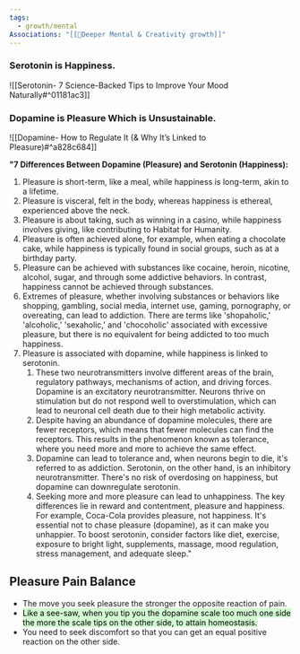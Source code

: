 ```yaml
---
tags:
  - growth/mental
Associations: "[[🥇Deeper Mental & Creativity growth]]"
---
```


### Serotonin is Happiness.
![[Serotonin- 7 Science-Backed Tips to Improve Your Mood Naturally#^01181ac3]]


### Dopamine is Pleasure Which is Unsustainable.
![[Dopamine- How to Regulate It (& Why It’s Linked to Pleasure)#^a828c684]]


**"7 Differences Between Dopamine (Pleasure) and Serotonin (Happiness):**

1. Pleasure is short-term, like a meal, while happiness is long-term, akin to a lifetime.
2. Pleasure is visceral, felt in the body, whereas happiness is ethereal, experienced above the neck.
3. Pleasure is about taking, such as winning in a casino, while happiness involves giving, like contributing to Habitat for Humanity.
4. Pleasure is often achieved alone, for example, when eating a chocolate cake, while happiness is typically found in social groups, such as at a birthday party.  
5. Pleasure can be achieved with substances like cocaine, heroin, nicotine, alcohol, sugar, and through some addictive behaviors. In contrast, happiness cannot be achieved through substances.
6. Extremes of pleasure, whether involving substances or behaviors like shopping, gambling, social media, internet use, gaming, pornography, or overeating, can lead to addiction. There are terms like 'shopaholic,' 'alcoholic,' 'sexaholic,' and 'chocoholic' associated with excessive pleasure, but there is no equivalent for being addicted to too much happiness.
7. Pleasure is associated with dopamine, while happiness is linked to serotonin.
	1. These two neurotransmitters involve different areas of the brain, regulatory pathways, mechanisms of action, and driving forces. Dopamine is an excitatory neurotransmitter. Neurons thrive on stimulation but do not respond well to overstimulation, which can lead to neuronal cell death due to their high metabolic activity.
	2. Despite having an abundance of dopamine molecules, there are fewer receptors, which means that fewer molecules can find the receptors. This results in the phenomenon known as tolerance, where you need more and more to achieve the same effect.
	3. Dopamine can lead to tolerance and, when neurons begin to die, it's referred to as addiction. Serotonin, on the other hand, is an inhibitory neurotransmitter. There's no risk of overdosing on happiness, but dopamine can downregulate serotonin.
	4. Seeking more and more pleasure can lead to unhappiness. The key differences lie in reward and contentment, pleasure and happiness. For example, Coca-Cola provides pleasure, not happiness. It's essential not to chase pleasure (dopamine), as it can make you unhappier. To boost serotonin, consider factors like diet, exercise, exposure to bright light, supplements, massage, mood regulation, stress management, and adequate sleep."

## Pleasure Pain Balance
- The move you seek pleasure the stronger the opposite reaction of pain. 
- <mark style="background: #BBFABBA6;">Like a see-saw, when you tip you the dopamine scale too much one side the more the scale tips on the other side, to attain homeostasis. </mark>
- You need to seek discomfort so that you can get an equal positive reaction on the other side. 